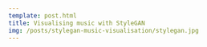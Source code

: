```yaml
---
template: post.html
title: Visualising music with StyleGAN
img: /posts/stylegan-music-visualisation/stylegan.jpg
---
```

